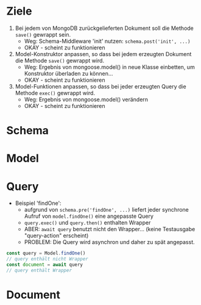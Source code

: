 # Ziele

1. Bei jedem von MongoDB zurückgelieferten Dokument soll die Methode `save()` gewrappt sein.
   - Weg: Schema-Middleware 'init' nutzen: `schema.post('init', ...)`
   - OKAY - scheint zu funktionieren
1. Model-Konstruktor anpassen, so dass bei jedem erzeugten Dokument die Methode `save()` gewrappt wird.
   - Weg: Ergebnis von mongoose.model() in neue Klasse einbetten, um Konstruktor überladen zu können...
   - OKAY - scheint zu funktionieren
1. Model-Funktionen anpassen, so dass bei jeder erzeugten Query die Methode `exec()` gewrappt wird.
   - Weg: Ergebnis von mongoose.model() verändern
   - OKAY - scheint zu funktionieren

# Schema

# Model

# Query

- Beispiel 'findOne':
  - aufgrund von `schema.pre('findOne', ...)` liefert jeder synchrone Aufruf von `model.findOne()` eine angepasste Query
  - `query.exec()` und `query.then()` enthalten Wrapper
  - ABER: `await query` benutzt nicht den Wrapper... (keine Testausgabe "query-action" erscheint)
  - PROBLEM: Die Query wird asynchron und daher zu spät angepasst.

```js
const query = Model.findOne()
// query enthält nicht Wrapper
const document = await query
// query enthält Wrapper
```

# Document
